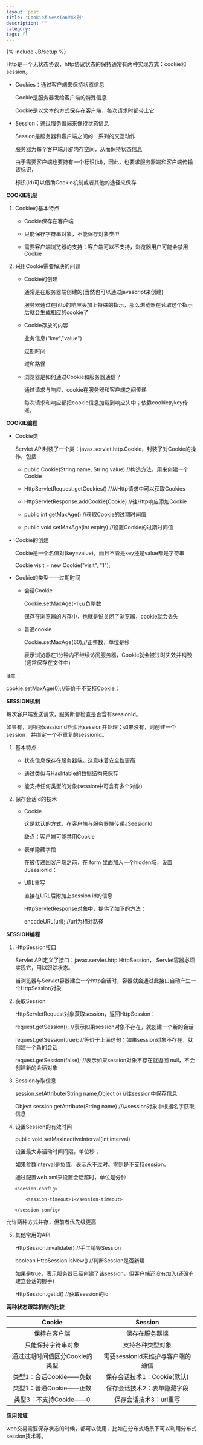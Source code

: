 ```yaml
---
layout: post
title: "Cookie和Session的区别"
description: ""
category: 
tags: []
---
```

{% include JB/setup %}

Http是一个无状态协议，http协议状态的保持通常有两种实现方式：cookie和session。

- Cookies：通过客户端来保持状态信息

  Cookie是服务器发给客户端的特殊信息

  Cookie是以文本的方式保存在客户端，每次请求时都带上它

- Session：通过服务器端来保持状态信息

  Session是服务器和客户端之间的一系列的交互动作

  服务器为每个客户端开辟内存空间，从而保持状态信息

  由于需要客户端也要持有一个标识(id)，因此，也要求服务器端和客户端传输该标识，

  标识(id)可以借助Cookie机制或者其他的途径来保存


**COOKIE机制**

1) Cookie的基本特点

   - Cookie保存在客户端

   - 只能保存字符串对象，不能保存对象类型

   - 需要客户端浏览器的支持：客户端可以不支持，浏览器用户可能会禁用Cookie

2) 采用Cookie需要解决的问题

   - Cookie的创建

     通常是在服务器端创建的(当然也可以通过javascript来创建)

     服务器通过在http的响应头加上特殊的指示，那么浏览器在读取这个指示后就会生成相应的cookie了

   - Cookie存放的内容

     业务信息("key","value")

     过期时间

     域和路径

   - 浏览器是如何通过Cookie和服务器通信？

     通过请求与响应，cookie在服务器和客户端之间传递

     每次请求和响应都把cookie信息加载到响应头中；依靠cookie的key传递。

**COOKIE编程**

- Cookie类

  Servlet API封装了一个类：javax.servlet.http.Cookie，封装了对Cookie的操作，包括：

  * public Cookie(String name, String value) //构造方法，用来创建一个Cookie

  * HttpServletRequest.getCookies() //从Http请求中可以获取Cookies

  * HttpServletResponse.addCookie(Cookie) //往Http响应添加Cookie

  * public int getMaxAge() //获取Cookie的过期时间值

  * public void setMaxAge(int expiry) //设置Cookie的过期时间值
	

- Cookie的创建

  Cookie是一个名值对(key=value)，而且不管是key还是value都是字符串

  Cookie visit = new Cookie("visit", "1");

- Cookie的类型——过期时间

  * 会话Cookie

    Cookie.setMaxAge(-1);//负整数

    保存在浏览器的内存中，也就是说关闭了浏览器，cookie就会丢失

  * 普通cookie

    Cookie.setMaxAge(60);//正整数，单位是秒

    表示浏览器在1分钟内不继续访问服务器，Cookie就会被过时失效并销毁(通常保存在文件中)

`注意`：

  cookie.setMaxAge(0);//等价于不支持Cookie；


**SESSION机制**


每次客户端发送请求，服务断都检查是否含有sessionId。

如果有，则根据sessionId检索出session并处理；如果没有，则创建一个session，并绑定一个不重复的sessionId。

1) 基本特点

   - 状态信息保存在服务器端。这意味着安全性更高

   - 通过类似与Hashtable的数据结构来保存

   - 能支持任何类型的对象(session中可含有多个对象)

2) 保存会话id的技术

   - Cookie

     这是默认的方式，在客户端与服务器端传递JSeesionId

     缺点：客户端可能禁用Cookie

   - 表单隐藏字段

     在被传递回客户端之前，在 form 里面加入一个hidden域，设置JSeesionId：

     <input type=hidden name=jsessionid value="3948E432F90932A549D34532EE2394" />

   - URL重写

     直接在URL后附加上session id的信息

     HttpServletResponse对象中，提供了如下的方法：

     encodeURL(url); //url为相对路径

**SESSION编程**

1) HttpSession接口

   Servlet API定义了接口：javax.servlet.http.HttpSession， Servlet容器必须实现它，用以跟踪状态。

   当浏览器与Servlet容器建立一个http会话时，容器就会通过此接口自动产生一个HttpSession对象

2) 获取Session

   HttpServletRequest对象获取session，返回HttpSession：

   request.getSession(); //表示如果session对象不存在，就创建一个新的会话

   request.getSession(true); //等价于上面这句；如果session对象不存在，就创建一个新的会话

   request.getSession(false); //表示如果session对象不存在就返回 null，不会创建新的会话对象

3) Session存取信息

   session.setAttribute(String name,Object o) //往session中保存信息

   Object session.getAttribute(String name) //从session对象中根据名字获取信息

4) 设置Session的有效时间

   public void setMaxInactiveInterval(int interval)

   设置最大非活动时间间隔，单位秒；

   如果参数interval是负值，表示永不过时。零则是不支持session。

   通过配置web.xml来设置会话超时，单位是分钟
   
```
   <seesion-config>

       <session-timeout>1</session-timeout>

   </session-config>
```

   允许两种方式并存，但前者优先级更高

5) 其他常用的API

   HttpSession.invalidate() //手工销毁Session

   boolean HttpSession.isNew() //判断Session是否新建

   如果是true，表示服务器已经创建了该session，但客户端还没有加入(还没有建立会话的握手)

   HttpSession.getId() //获取session的id
   

**两种状态跟踪机制的比较**

|Cookie|Session|
|:----:|:-------:|
|保持在客户端 | 保存在服务器端|
|只能保持字符串对象 | 支持各种类型对象|
|通过过期时间值区分Cookie的类型 | 需要sessionid来维护与客户端的通信|
|类型1：会话Cookie——负数 | 保存会话技术1：Cookie(默认)|
|类型1：普通Cookie——正数 | 保存会话技术2：表单隐藏字段|
|类型3：不支持Cookie——0  | 保存会话技术3：url重写|

**应用领域**

web交易需要保存状态的时候，都可以使用，比如在分布式场景下可以利用分布式session技术等。